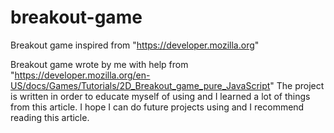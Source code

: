 # breakout-game
Breakout game inspired from "https://developer.mozilla.org"

Breakout game wrote by me with help from "https://developer.mozilla.org/en-US/docs/Games/Tutorials/2D_Breakout_game_pure_JavaScript"
The project is written in order to educate myself of using <canvas> and I learned a lot of things from this article. 
I hope I can do future projects using <canvas> and I recommend reading this article.
